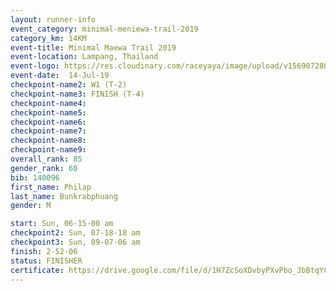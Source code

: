 ```yaml
---
layout: runner-info 
event_category: minimal-meniewa-trail-2019 
category_km: 14KM 
event-title: Minimal Maewa Trail 2019 
event-location: Lampang, Thailand 
event-logo: https://res.cloudinary.com/raceyaya/image/upload/v1569072805/logo/minimal-trail_ktnvsp.jpg 
event-date:  14-Jul-19 
checkpoint-name2: W1 (T-2) 
checkpoint-name3: FINISH (T-4) 
checkpoint-name4: 
checkpoint-name5: 
checkpoint-name6: 
checkpoint-name7: 
checkpoint-name8: 
checkpoint-name9: 
overall_rank: 85
gender_rank: 60
bib: 140096
first_name: Philap
last_name: Bunkrabphuang
gender: M

start: Sun, 06-15-00 am
checkpoint2: Sun, 07-18-18 am
checkpoint3: Sun, 09-07-06 am
finish: 2-52-06
status: FINISHER
certificate: https://drive.google.com/file/d/1H7ZcSoXDvbyPXvPbo_JbBtqYCbvyCmK-/view?usp=sharing
---
```

